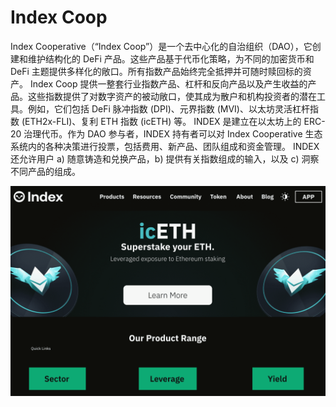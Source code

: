 # Index Coop

Index Cooperative（“Index Coop”）是一个去中心化的自治组织（DAO），它创建和维护结构化的 DeFi 产品。这些产品基于代币化策略，为不同的加密货币和 DeFi 主题提供多样化的敞口。所有指数产品始终完全抵押并可随时赎回标的资产。
Index Coop 提供一整套行业指数产品、杠杆和反向产品以及产生收益的产品。这些指数提供了对数字资产的被动敞口，使其成为散户和机构投资者的潜在工具。例如，它们包括 DeFi 脉冲指数 (DPI)、元界指数 (MVI)、以太坊灵活杠杆指数 (ETH2x-FLI)、复利 ETH 指数 (icETH) 等。
INDEX 是建立在以太坊上的 ERC-20 治理代币。作为 DAO 参与者，INDEX 持有者可以对 Index Cooperative 生态系统内的各种决策进行投票，包括费用、新产品、团队组成和资金管理。 INDEX 还允许用户 a) 随意铸造和兑换产品，b) 提供有关指数组成的输入，以及 c) 洞察不同产品的组成。

![indexcoop-dapp-defi-ethereum-image1_57b57b0b1538b7d973bcb8a04db8339a](indexcoop-dapp-defi-ethereum-image1_57b57b0b1538b7d973bcb8a04db8339a.png)

